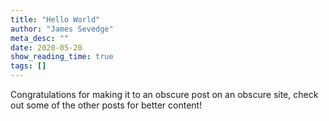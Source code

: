 ```yaml
---
title: "Hello World"
author: "James Sevedge"
meta_desc: ""
date: 2020-05-20
show_reading_time: true
tags: []
---
```


Congratulations for making it to an obscure post on an obscure site, check out some of the other posts for better content!